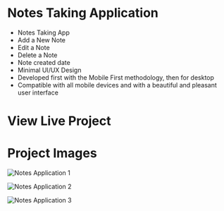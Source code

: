 # Notes Taking Application

- Notes Taking App
- Add a New Note
- Edit a Note
- Delete a Note
- Note created date
- Minimal UI/UX Design
- Developed first with the Mobile First methodology, then for desktop
- Compatible with all mobile devices and with a beautiful and pleasant user interface

# View Live Project


# Project Images

![Notes Application 1](https://user-images.githubusercontent.com/71214929/170886833-3e75bec9-b922-4cb8-9576-35d9231e897e.png)

![Notes Application 2](https://user-images.githubusercontent.com/71214929/170886835-416e71a0-188e-4773-954d-7d67bba29ca5.png)

![Notes Application 3](https://user-images.githubusercontent.com/71214929/170886836-81d0eb8a-2ca7-4a84-baed-49fcc948009b.png)
